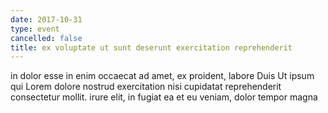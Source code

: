 ```yaml
---
date: 2017-10-31
type: event
cancelled: false
title: ex voluptate ut sunt deserunt exercitation reprehenderit
---
```

in dolor esse in enim occaecat ad amet, ex proident, labore Duis Ut ipsum qui Lorem dolore nostrud exercitation nisi cupidatat reprehenderit consectetur mollit. irure elit, in fugiat ea et eu veniam, dolor tempor magna